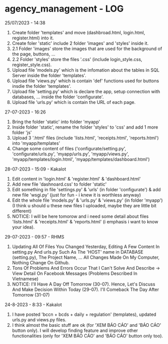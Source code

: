 # agency_management - LOG
25/07/2023 - 14:38
1. Create folder 'templates' and move (dashbroad.html, login.html, register.html) into it.
2. Create foler 'static' include 2 folder 'images' and 'styles' inside it.
3. 2.1 Folder 'images' store the images that are used for the background of the page, buttons, ...
4. 2.2 Folder 'styles' store the files '.css' (include login_style.css, register_style.css).
5. Upload file 'models.py' which is the infomation about the tables in SQL Server inside the folder 'templates'.
6. Upload file 'views.py' which is contain 'def' functions used for buttons insdie the folder 'templates'.
7. Upload file 'setting.py' which is declare the app, setup connection with databases, ... inside the folder 'configurate'.
8. Upload file 'urls.py' which is contain the URL of each page.

27-07-2023 - 16:26
1. Bring the folder 'static' into folder 'myapp'
2. Inside folder 'static', rename the folder 'styles' to 'css' and add 1 more folder 'js'
3. Upload 3 '.html' files (include 'lists.html', 'receipts.html', 'reports.html') into 'myapp/templates'
4. Change some content of files ('configurate/setting.py', 'configurate/urls.py', 'myapp/urls.py', 'myapp/views.py', 'myapp/templates/login.html', 'myapp/templates/dashboard.html')

28-07-2023 - 15:09 - Kakalot
1. Edit content in 'login.html' & 'register.html' & 'dashboard.html'
2. Add new file 'dashnoard.css' to folder 'static'
4. Edit something in file 'settings.py' & 'urls' (in folder 'configurate') & add new file 'wsgi.py' (just for fun - i knew it is worthless anyway)
5. Edit the whole file 'models.py' & 'urls.py' & 'views.py' (in folder 'myapp') (I think u should u these new files I uploaded, maybe they are little bit different)
6. NOTICE: I will be here tomorow and i need some detail about files 'lists.html' & 'receipts.html' & 'reports.html' (i emphasis i want to know your idea).

29-07-2023 - 09:57 - RHMS
1. Updating All Of Files You Changed Yesterday, Editing A Few Content In setting.py And urls.py Such As The 'HOST' name in DATABASE (setting.py), The Project Name, ... All Changes Made On My Computer, Nothing Change On Github.
2. Tons Of Problems And Errors Occur That I Can't Solve And Describe -> View Detail On Facebook Messages (Problems Described In Vietnamese)
3. NOTICE: I'll Have A Day Off Tomorrow (30-07). Hence, Let's Discuss And Make Decision Within Today (29-07). I'll Comeback The Day After Tomorrow (31-07)

24-8-2023 - 8:33 - Kakalot
1. I have posted 'bccn + bcds + daily + regulation' (templates), updated urls.py and views.py files.
2. I think almost the basic stuff are ok (for 'XEM BÁO CÁO' and 'BÁO CÁO' button only). I will develop finding feature and improve other functionalities (only for 'XEM BÁO CÁO' and 'BÁO CÁO' button only too).
